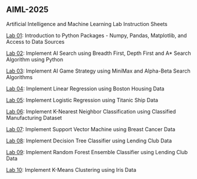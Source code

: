 ## AIML-2025
Artificial Intelligence and Machine Learning Lab Instruction Sheets

[Lab 01](https://github.com/2303a51455/AIML-2025/blob/main/lab%201.ipynb): Introduction to Python Packages - Numpy, Pandas, Matplotlib, and Access to Data Sources

[Lab 02](https://github.com/2303a51455/AIML-2025/blob/main/lab2.ipynb): Implement AI Search using Breadth First, Depth First and A* Search Algorithm using Python

[Lab 03](https://github.com/2303a51455/AIML-2025/blob/main/lab3.ipynb): Implement AI Game Strategy using MiniMax and Alpha-Beta Search Algorithms

[Lab 04](https://github.com/2303a51455/AIML-2025/blob/main/lab04.ipynb): Implement Linear Regression using Boston Housing Data

[Lab 05](https://github.com/2303a51455/AIML-2025/blob/main/lab05.ipynb): Implement Logistic Regression using Titanic Ship Data

[Lab 06](https://github.com/2303a51455/AIML-2025/blob/main/lab_06.ipynb): Implement K-Nearest Neighbor Classification using Classified Manufacturing Dataset

[Lab 07](https://github.com/2303a51455/AIML-2025/blob/main/lab07.ipynb): Implement Support Vector Machine using Breast Cancer Data

[Lab 08](https://github.com/2303a51455/AIML-2025/blob/main/lab_8.ipynb): Implement Decision Tree Classifier using Lending Club Data

[Lab 09](): Implement Random Forest Ensemble Classifier using Lending Club Data

[Lab 10](): Implement K-Means Clustering using Iris Data
